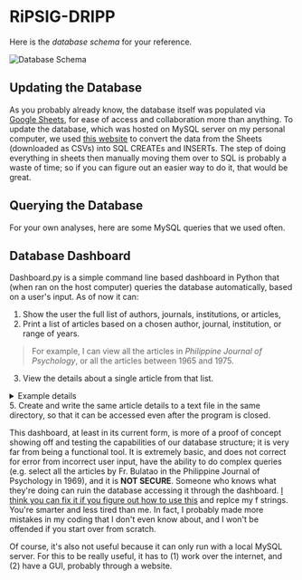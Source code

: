 # RiPSIG-DRIPP 

Here is the *database schema* for your reference.

![Database Schema](https://i.imgur.com/OESeSOH.png)

## Updating the Database

As you probably already know, the database itself was populated via [Google Sheets](https://docs.google.com/spreadsheets/d/1ijC5O5VKvlAwS6U5ZvrhfGXDtT_HvGbSPXe7HpQ7VPM/), for ease of access and collaboration more than anything. To update the database, which was hosted on MySQL server on my personal computer, we used [this website](https://www.convertcsv.com/csv-to-sql.htm) to convert the data from the Sheets (downloaded as CSVs) into SQL CREATEs and INSERTs. The step of doing everything in sheets then manually moving them over to SQL is probably a waste of time; so if you can figure out an easier way to do it, that would be great.

## Querying the Database

For your own analyses, here are some MySQL queries that we used often.

## Database Dashboard

Dashboard.py is a simple command line based dashboard in Python that (when ran on the host computer) queries the database automatically, based on a user's input. As of now it can:
1. Show the user the full list of authors, journals, institutions, or articles,
2. Print a list of articles based on a chosen author, journal, institution, or range of years. 
> For example, I can view all the articles in *Philippine Journal of Psychology*, or all the articles between 1965 and 1975.
3. View the details about a single article from that list.
<details>
  <summary>Example details</summary>
<pre>
+----------------------------------------------+
| Article Title/s                              |
|----------------------------------------------|
| A Model for Filipino Work Team Effectiveness |
+----------------------------------------------+
abstract
This study utilized a sequential mixed method approach in developing a model for team effectiveness in Philippine organizations. In the first phase, qualitative data were
gathered to elicit the factors that were deemed important to creating effective teams. In the second phase, a survey composed of three factors identified in the first phase:
team member competencies, quality of relations, and leadership, was administered to 418 employees from 85 Filipino work teams from various sectors and industries. Results
revealed that the three significant predictors accounted for 60% of the variance in perceived team effectiveness. The proposed model of input-process-output was partially
supported. Results showed that quality of relations partially mediated the relationship of leadership and team member competence on perceived team effectiveness. The study
highlights the importance of social relations especially in the Philippine context and underscores the value of understanding team effectiveness from a cultural perspective.

+-----------------------+-----------------------------+
| Author                | Institution                 |
|-----------------------+-----------------------------|
| Cristina Alfariz      | Ateneo de Manila University |
| Mendiola Teng-Calleja | Ateneo de Manila University |
| Ma. Regina Hechanova  | Ateneo de Manila University |
| Ivan Jacob Pesigan    | University of Macau         |
+-----------------------+-----------------------------+
+----------------------------------+-------------------------+--------+-------------+
| Journal                          | ISSN                    |   Year | Page no/s   |
|----------------------------------+-------------------------+--------+-------------|
| Philippine Journal of Psychology | ISSN 2244-1298 (Online) |   2014 | 99-124      |
|                                  | ISSN 0115-3153 (Print)  |        |             |
+----------------------------------+-------------------------+--------+-------------+
+-------+-----------------------------------------------+
| DOI   | Access Link                                   |
|-------+-----------------------------------------------|
|       | https://core.ac.uk/download/pdf/335032312.pdf |
+-------+-----------------------------------------------+
</pre></details>
5. Create and write the same article details to a text file in the same directory, so that it can be accessed even after the program is closed.

This dashboard, at least in its current form, is more of a proof of concept showing off and testing the capabilities of our database structure; it is very far from being a functional tool. It is extremely basic, and does not correct for error from incorrect user input, have the ability to do complex queries (e.g. select all the articles by Fr. Bulatao in the Philippine Journal of Psychology in 1969), and it is **NOT SECURE**. Someone who knows what they're doing can ruin the database accessing it through the dashboard. [I think you can fix it if you figure out how to use this](https://www.btelligent.com/en/blog/best-practice-for-sql-statements-in-python/) and replce my f strings. You're smarter and less tired than me. In fact, I probably made more mistakes in my coding that I don't even know about, and I won't be offended if you start over from scratch.

Of course, it's also not useful because it can only run with a local MySQL server. For this to be really useful, it has to (1) work over the internet, and (2) have a GUI, probably through a website.
